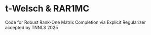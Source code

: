 # t-Welsch & RAR1MC
Code for Robust Rank-One Matrix Completion via Explicit Regularizer accepted by TNNLS 2025
